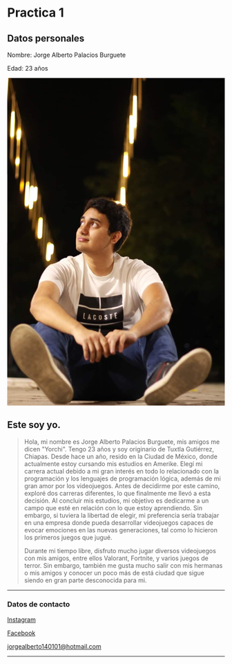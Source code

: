 # Practica 1

## Datos personales

Nombre: Jorge Alberto Palacios Burguete

Edad: 23 años 

![Este soy yo](./img/FB_IMG_1693518947504.jpg)

## Este soy yo.
>Hola, mi nombre es Jorge Alberto Palacios Burguete, mis amigos me dicen "Yorchi". Tengo 23 años y soy originario de Tuxtla Gutiérrez, Chiapas. Desde hace un año, resido en la Ciudad de México, donde actualmente estoy cursando mis estudios en Amerike.
>Elegí mi carrera actual debido a mi gran interés en todo lo relacionado con la programación y los lenguajes de programación lógica, además de mi gran amor por los videojuegos. Antes de decidirme por este camino, exploré dos carreras diferentes, lo que finalmente me llevó a esta decisión. Al concluir mis estudios, mi objetivo es dedicarme a un campo que esté en relación con lo que estoy aprendiendo. Sin embargo, si tuviera la libertad de elegir, mi preferencia sería trabajar en una empresa donde pueda desarrollar videojuegos capaces de evocar emociones en las nuevas generaciones, tal como lo hicieron los primeros juegos que jugué.
>
>Durante mi tiempo libre, disfruto mucho jugar diversos videojuegos con mis amigos, entre ellos Valorant, Fortnite, y varios juegos de terror. Sin embargo, también me gusta mucho salir con mis hermanas o mis amigos y conocer un poco más de está ciudad que sigue siendo en gran parte desconocida para mi.

---

### Datos de contacto
[Instagram](https://www.instagram.com/elyorchi14/)

[Facebook](https://www.facebook.com/profile.php?id=100069588563475)

jorgealberto140101@hotmail.com

---